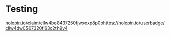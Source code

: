 # Testing
[holopin.io/claim/cllw4be8437250fjwxoxp8p0o](https://holopin.io/userbadge/cllw4dw0507320fl63c2th9v4)https://holopin.io/userbadge/cllw4dw0507320fl63c2th9v4
